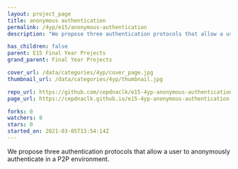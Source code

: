 ```yaml
---
layout: project_page
title: anonymous authentication
permalink: /4yp/e15/anonymous-authentication
description: "We propose three authentication protocols that allow a user to anonymously authenticate in a P2P environment. "

has_children: false
parent: E15 Final Year Projects
grand_parent: Final Year Projects

cover_url: /data/categories/4yp/cover_page.jpg
thumbnail_url: /data/categories/4yp/thumbnail.jpg

repo_url: https://github.com/cepdnaclk/e15-4yp-anonymous-authentication
page_url: https://cepdnaclk.github.io/e15-4yp-anonymous-authentication

forks: 0
watchers: 0
stars: 0
started_on: 2021-03-05T13:54:14Z
---
```

We propose three authentication protocols that allow a user to anonymously authenticate in a P2P environment. 

